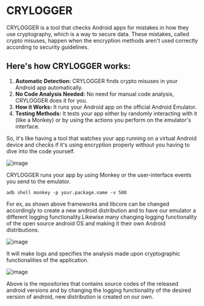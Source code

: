 # CRYLOGGER

CRYLOGGER is a tool that checks Android apps for mistakes in how they use cryptography, which is a way to secure data. These mistakes, called crypto misuses, happen when the encryption methods aren't used correctly according to security guidelines.

## Here's how CRYLOGGER works:

1. **Automatic Detection:** CRYLOGGER finds crypto misuses in your Android app automatically.
2. **No Code Analysis Needed:** No need for manual code analysis, CRYLOGGER does it for you.
3. **How it Works:** It runs your Android app on the official Android Emulator.
4. **Testing Methods:** It tests your app either by randomly interacting with it (like a Monkey) or by using the actions you perform on the emulator's interface.

So, it's like having a tool that watches your app running on a virtual Android device and checks if it's using encryption properly without you having to dive into the code yourself.

![image](https://github.com/ananthan05/Android-Security/assets/140697378/cf04d187-d29b-4d9c-b797-e426fc1d4982)

CRYLOGGER runs your app by using Monkey or the user-interface events you send to the emulator.

```
adb shell monkey -p your.package.name -v 500
```

For ex, as shown above frameworks and libcore can be changed accordingly to create a new android distribution and to have our emulator a different logging functionality.Likewise many changing logging functionality of the open source android OS and making it their own Android distributions.


![image](https://github.com/ananthan05/Android-Security/assets/140697378/e535534f-cec4-4a5b-88ed-8db9cd0c478e)

It will make logs and specifies the analysis made upon cryptographic functionalities of the application.


![image](https://github.com/ananthan05/Android-Security/assets/140697378/0acd4f00-af27-4a34-a0b1-c50147637f27)

Above is the repositories that contains source codes of the released android versions and by changing the logging functionality of the desired version of android, new distribution is created on our own.

